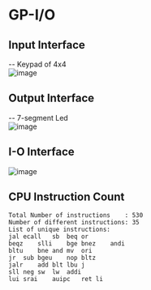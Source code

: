 # GP-I/O
## Input Interface
-- Keypad of 4x4\
![image](https://github.com/AbrarShaikh/RISC-V-Design/assets/34272376/a968417f-43e2-4f0e-aa15-44c391d429bb)

## Output Interface
-- 7-segment Led\
![image](https://github.com/AbrarShaikh/RISC-V-Design/assets/34272376/6908a9d6-4c83-42a8-9f8f-0a242557d34f)

## I-O Interface
![image](https://github.com/AbrarShaikh/RISC-V-Design/assets/34272376/c8646faf-ef43-4b44-8451-6394aed374f6)

## CPU Instruction Count
```
Total Number of instructions    : 530
Number of different instructions: 35
List of unique instructions:
jal	ecall	sb	beq	or
beqz	slli	bge	bnez	andi
bltu	bne	and	mv	ori
jr	sub	bgeu	nop	bltz
jalr	add	blt	lbu	j
sll	neg	sw	lw	addi
lui	srai	auipc	ret	li	
```
